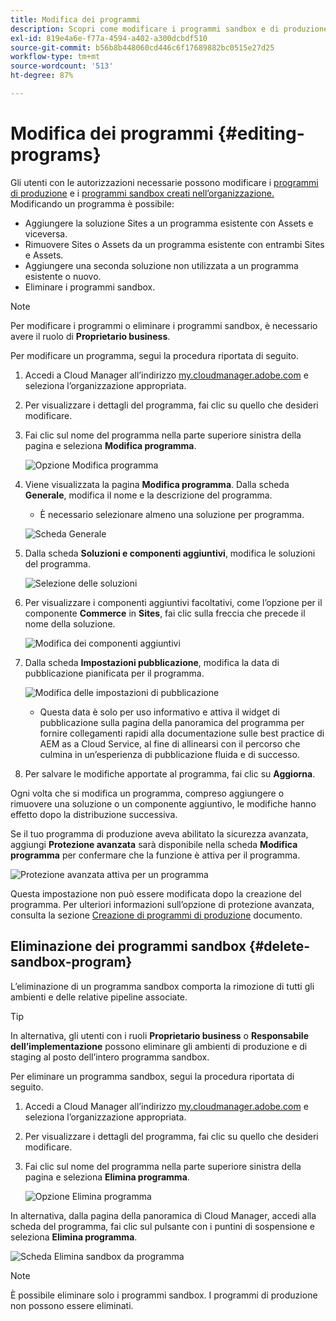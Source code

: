 ```yaml
---
title: Modifica dei programmi
description: Scopri come modificare i programmi sandbox e di produzione per apportare modifiche alle opzioni dopo averli creati.
exl-id: 819e4a6e-f77a-4594-a402-a300dcbdf510
source-git-commit: b56b8b448060cd446c6f17689882bc0515e27d25
workflow-type: tm+mt
source-wordcount: '513'
ht-degree: 87%

---
```


# Modifica dei programmi {#editing-programs}

Gli utenti con le autorizzazioni necessarie possono modificare i [programmi di produzione](creating-production-programs.md) e i [programmi sandbox creati nell’organizzazione.](creating-sandbox-programs.md) Modificando un programma è possibile:

* Aggiungere la soluzione Sites a un programma esistente con Assets e viceversa.
* Rimuovere Sites o Assets da un programma esistente con entrambi Sites e Assets.
* Aggiungere una seconda soluzione non utilizzata a un programma esistente o nuovo.
* Eliminare i programmi sandbox.

>[!NOTE]
>
>Per modificare i programmi o eliminare i programmi sandbox, è necessario avere il ruolo di **Proprietario business**.

Per modificare un programma, segui la procedura riportata di seguito.

1. Accedi a Cloud Manager all’indirizzo [my.cloudmanager.adobe.com](https://my.cloudmanager.adobe.com/) e seleziona l’organizzazione appropriata.

1. Per visualizzare i dettagli del programma, fai clic su quello che desideri modificare.

1. Fai clic sul nome del programma nella parte superiore sinistra della pagina e seleziona **Modifica programma**.

   ![Opzione Modifica programma](assets/edit-program-overview.png)

1. Viene visualizzata la pagina **Modifica programma**. Dalla scheda **Generale**, modifica il nome e la descrizione del programma.

   * È necessario selezionare almeno una soluzione per programma.

   ![Scheda Generale](assets/edit-program-prod1.png)

1. Dalla scheda **Soluzioni e componenti aggiuntivi**, modifica le soluzioni del programma.

   ![Selezione delle soluzioni](assets/edit-prg.png)

1. Per visualizzare i componenti aggiuntivi facoltativi, come l’opzione per il componente **Commerce** in **Sites**, fai clic sulla freccia che precede il nome della soluzione.

   ![Modifica dei componenti aggiuntivi](assets/edit-program-add-on.png)

1. Dalla scheda **Impostazioni pubblicazione**, modifica la data di pubblicazione pianificata per il programma.

   ![Modifica delle impostazioni di pubblicazione](assets/edit-program-go-live.png)

   * Questa data è solo per uso informativo e attiva il widget di pubblicazione sulla pagina della panoramica del programma per fornire collegamenti rapidi alla documentazione sulle best practice di AEM as a Cloud Service, al fine di allinearsi con il percorso che culmina in un’esperienza di pubblicazione fluida e di successo.

1. Per salvare le modifiche apportate al programma, fai clic su **Aggiorna**.

Ogni volta che si modifica un programma, compreso aggiungere o rimuovere una soluzione o un componente aggiuntivo, le modifiche hanno effetto dopo la distribuzione successiva.

Se il tuo programma di produzione aveva abilitato la sicurezza avanzata, aggiungi **Protezione avanzata** sarà disponibile nella scheda **Modifica programma** per confermare che la funzione è attiva per il programma.

![Protezione avanzata attiva per un programma](assets/edit-program-enhanced.png)

Questa impostazione non può essere modificata dopo la creazione del programma. Per ulteriori informazioni sull’opzione di protezione avanzata, consulta la sezione [Creazione di programmi di produzione](creating-production-programs.md) documento.

## Eliminazione dei programmi sandbox {#delete-sandbox-program}

L’eliminazione di un programma sandbox comporta la rimozione di tutti gli ambienti e delle relative pipeline associate.

>[!TIP]
>
>In alternativa, gli utenti con i ruoli **Proprietario business** o **Responsabile dell’implementazione** possono eliminare gli ambienti di produzione e di staging al posto dell’intero programma sandbox.

Per eliminare un programma sandbox, segui la procedura riportata di seguito.

1. Accedi a Cloud Manager all’indirizzo [my.cloudmanager.adobe.com](https://my.cloudmanager.adobe.com/) e seleziona l’organizzazione appropriata.

1. Per visualizzare i dettagli del programma, fai clic su quello che desideri modificare.

1. Fai clic sul nome del programma nella parte superiore sinistra della pagina e seleziona **Elimina programma**.

   ![Opzione Elimina programma](assets/delete-sandbox1.png)

In alternativa, dalla pagina della panoramica di Cloud Manager, accedi alla scheda del programma, fai clic sul pulsante con i puntini di sospensione e seleziona **Elimina programma**.

![Scheda Elimina sandbox da programma](assets/delete-sandbox2.png)

>[!NOTE]
>
>È possibile eliminare solo i programmi sandbox. I programmi di produzione non possono essere eliminati.

